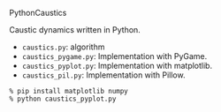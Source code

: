 PythonCaustics

Caustic dynamics written in Python.

* `caustics.py`:  algorithm
* `caustics_pygame.py`:  Implementation with PyGame.
* `caustics_pyplot.py`:  Implementation with matplotlib.
* `caustics_pil.py`:  Implementation with Pillow.

```shell
% pip install matplotlib numpy
% python caustics_pyplot.py
```